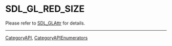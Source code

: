 # SDL_GL_RED_SIZE

Please refer to [SDL_GLAttr](SDL_GLAttr) for details.

----
[CategoryAPI](CategoryAPI), [CategoryAPIEnumerators](CategoryAPIEnumerators)

